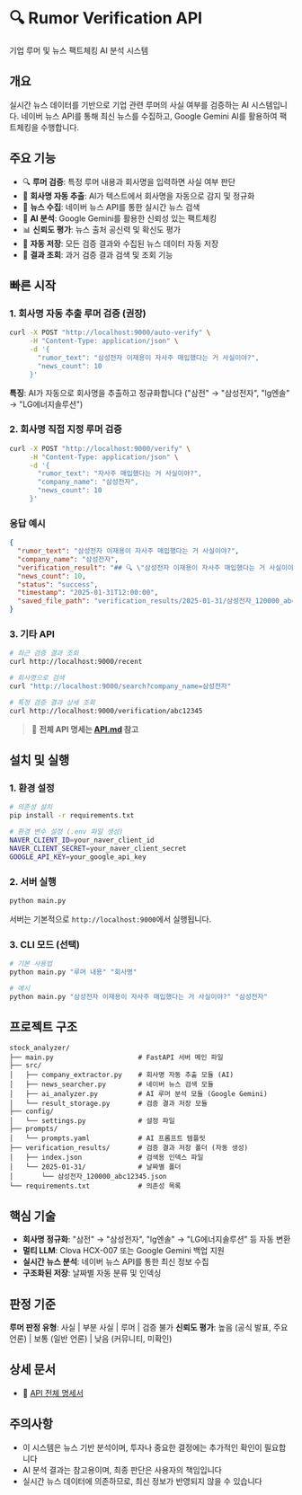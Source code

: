 # 🔍 Rumor Verification API

기업 루머 및 뉴스 팩트체킹 AI 분석 시스템

## 개요

실시간 뉴스 데이터를 기반으로 기업 관련 루머의 사실 여부를 검증하는 AI 시스템입니다. 네이버 뉴스 API를 통해 최신 뉴스를 수집하고, Google Gemini AI를 활용하여 팩트체킹을 수행합니다.

## 주요 기능

- 🔍 **루머 검증**: 특정 루머 내용과 회사명을 입력하면 사실 여부 판단
- 🤖 **회사명 자동 추출**: AI가 텍스트에서 회사명을 자동으로 감지 및 정규화
- 📰 **뉴스 수집**: 네이버 뉴스 API를 통한 실시간 뉴스 검색
- 🧠 **AI 분석**: Google Gemini를 활용한 신뢰성 있는 팩트체킹
- 📊 **신뢰도 평가**: 뉴스 출처 공신력 및 확신도 평가
- 💾 **자동 저장**: 모든 검증 결과와 수집된 뉴스 데이터 자동 저장
- 🔎 **결과 조회**: 과거 검증 결과 검색 및 조회 기능

## 빠른 시작

### 1. 회사명 자동 추출 루머 검증 (권장)
```bash
curl -X POST "http://localhost:9000/auto-verify" \
     -H "Content-Type: application/json" \
     -d '{
       "rumor_text": "삼성전자 이재용이 자사주 매입했다는 거 사실이야?",
       "news_count": 10
     }'
```

**특징**: AI가 자동으로 회사명을 추출하고 정규화합니다 ("삼전" → "삼성전자", "lg엔솔" → "LG에너지솔루션")

### 2. 회사명 직접 지정 루머 검증
```bash
curl -X POST "http://localhost:9000/verify" \
     -H "Content-Type: application/json" \
     -d '{
       "rumor_text": "자사주 매입했다는 거 사실이야?",
       "company_name": "삼성전자",
       "news_count": 10
     }'
```

### 응답 예시
```json
{
  "rumor_text": "삼성전자 이재용이 자사주 매입했다는 거 사실이야?",
  "company_name": "삼성전자",
  "verification_result": "## 🔍 \"삼성전자 이재용이 자사주 매입했다는 거 사실이야?\" 루머 검증 분석\n\n### 🎯 루머 검증 결과\n- **전체 신뢰도**: 높음\n- **루머 판정**: **사실**\n- **확신도**: ⭐⭐⭐⭐⭐ (5점 만점)\n\n### 📋 근거 분석\n- **사실 근거**: 공식 보도자료 확인됨\n- **의심 요소**: 없음\n- **추가 확인 필요**: 매입 규모 및 시기\n\n### 🚨 결론\n해당 정보는 공식 발표를 통해 확인된 사실입니다.",
  "news_count": 10,
  "status": "success",
  "timestamp": "2025-01-31T12:00:00",
  "saved_file_path": "verification_results/2025-01-31/삼성전자_120000_abc12345.json"
}
```

### 3. 기타 API
```bash
# 최근 검증 결과 조회
curl http://localhost:9000/recent

# 회사명으로 검색
curl "http://localhost:9000/search?company_name=삼성전자"

# 특정 검증 결과 상세 조회
curl http://localhost:9000/verification/abc12345
```

> 📖 **전체 API 명세는 [API.md](API.md) 참고**

## 설치 및 실행

### 1. 환경 설정
```bash
# 의존성 설치
pip install -r requirements.txt

# 환경 변수 설정 (.env 파일 생성)
NAVER_CLIENT_ID=your_naver_client_id
NAVER_CLIENT_SECRET=your_naver_client_secret
GOOGLE_API_KEY=your_google_api_key
```

### 2. 서버 실행
```bash
python main.py
```

서버는 기본적으로 `http://localhost:9000`에서 실행됩니다.

### 3. CLI 모드 (선택)
```bash
# 기본 사용법
python main.py "루머 내용" "회사명"

# 예시
python main.py "삼성전자 이재용이 자사주 매입했다는 거 사실이야?" "삼성전자"
```

## 프로젝트 구조

```
stock_analyzer/
├── main.py                     # FastAPI 서버 메인 파일
├── src/
│   ├── company_extractor.py    # 회사명 자동 추출 모듈 (AI)
│   ├── news_searcher.py        # 네이버 뉴스 검색 모듈
│   ├── ai_analyzer.py          # AI 루머 분석 모듈 (Google Gemini)
│   └── result_storage.py       # 검증 결과 저장 모듈
├── config/
│   └── settings.py             # 설정 파일
├── prompts/
│   └── prompts.yaml            # AI 프롬프트 템플릿
├── verification_results/       # 검증 결과 저장 폴더 (자동 생성)
│   ├── index.json              # 검색용 인덱스 파일
│   └── 2025-01-31/             # 날짜별 폴더
│       └── 삼성전자_120000_abc12345.json
└── requirements.txt            # 의존성 목록
```

## 핵심 기술

- **회사명 정규화**: "삼전" → "삼성전자", "lg엔솔" → "LG에너지솔루션" 등 자동 변환
- **멀티 LLM**: Clova HCX-007 또는 Google Gemini 백업 지원
- **실시간 뉴스 분석**: 네이버 뉴스 API를 통한 최신 정보 수집
- **구조화된 저장**: 날짜별 자동 분류 및 인덱싱

## 판정 기준

**루머 판정 유형**: 사실 | 부분 사실 | 루머 | 검증 불가
**신뢰도 평가**: 높음 (공식 발표, 주요 언론) | 보통 (일반 언론) | 낮음 (커뮤니티, 미확인)

## 상세 문서

- 📖 [API 전체 명세서](API.md)

## 주의사항

- 이 시스템은 뉴스 기반 분석이며, 투자나 중요한 결정에는 추가적인 확인이 필요합니다
- AI 분석 결과는 참고용이며, 최종 판단은 사용자의 책임입니다
- 실시간 뉴스 데이터에 의존하므로, 최신 정보가 반영되지 않을 수 있습니다